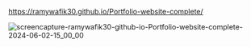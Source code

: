 

https://ramywafik30.github.io/Portfolio-website-complete/



![screencapture-ramywafik30-github-io-Portfolio-website-complete-2024-06-02-15_00_00](https://github.com/RamyWafik30/Portfolio-website-complete/assets/148976373/9c146cba-c329-4118-8197-af23f4a25fef)
